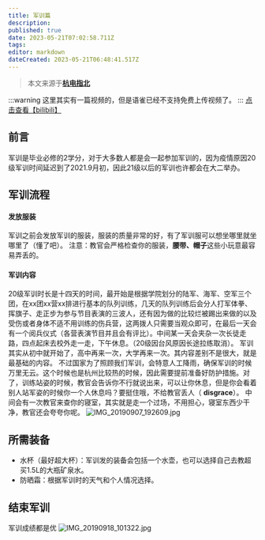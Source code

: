 ```yaml
---
title: 军训篇
description:
published: true
date: 2023-05-21T07:02:58.711Z
tags:
editor: markdown
dateCreated: 2023-05-21T06:48:41.517Z
---
```


> 本文来源于[**杭电指北**](https://www.yuque.com/hduer/guide)

:::warning
这里其实有一篇视频的，但是语雀已经不支持免费上传视频了。
:::
[点击查看【bilibili】](https://player.bilibili.com/player.html?bvid=BV16t411Z7vz)

## 前言

军训是毕业必修的2学分，对于大多数人都是会一起参加军训的，因为疫情原因20级军训时间延迟到了2021.9月初，因此21级以后的军训也许都会在大二举办。

## 军训流程

#### 发放服装

军训之前会发放军训的服装，服装的质量非常的好，有了军训服可以想坐哪里就坐哪里了（懂了吧）。
注意：教官会严格检查你的服装，**腰带、帽子**这些小玩意最容易弄丢的。

#### 军训内容

20级军训时长是十四天的时间，最开始是根据学院划分的陆军、海军、空军三个团，在xx团xx营xx排进行基本的队列训练，几天的队列训练后会分人打军体拳、挥旗子、走正步为参与节目表演的三波人，还有因为做的比较烂被踢出来做的以及受伤或者身体不适不用训练的伤兵营，这两拨人只需要当观众即可，在最后一天会有一个阅兵仪式（各营表演节目并且会有评比）。中间某一天会夹杂一次长徒走路，四点起床去校外走一走，下午休息。（20级因台风原因长途拉练取消）。
军训其实从初中就开始了，高中再来一次，大学再来一次。其内容差别不是很大，就是最基础的内容。
不过国家为了照顾我们军训，会特意人工降雨，确保军训的时候万里无云。这个时候也是杭州比较热的时候，因此需要提前准备好防护措施。对了，训练站姿的时候，教官会告诉你不行就说出来，可以让你休息，但是你会看着别人站军姿的时候你一个人休息吗？要挺住哦，不给教官丢人（
**disgrace**）。
中间会有一次教官来查你的寝室，其实就是走一个过场，不用担心，寝室东西少干净，教官还会夸夸你呢。
![IMG_20190907_192609.jpg](https://cdn.nlark.com/yuque/0/2021/jpeg/2596791/1625386255191-8eb5751b-5fd8-4fa6-958f-b65b0160ae23.jpeg#height=4000&id=RotKJ&originHeight=4000&originWidth=3000&originalType=binary&ratio=1&size=3194499&status=done&style=none&width=3000)

## 所需装备

- 水杯（最好超大杯）：军训发的装备会包括一个水壶，也可以选择自己去教超买1.5L的大瓶矿泉水。
- 防晒霜：根据军训时的天气和个人情况选择。

## 结束军训

军训成绩都是优
![IMG_20190918_101322.jpg](https://cdn.nlark.com/yuque/0/2021/jpeg/2596791/1625386394888-c44d26df-8a40-4a14-af14-02cb9580b4e4.jpeg#height=3000&id=u3cabb681&originHeight=3000&originWidth=4000&originalType=binary&ratio=1&size=4643651&status=done&style=none&width=4000)



